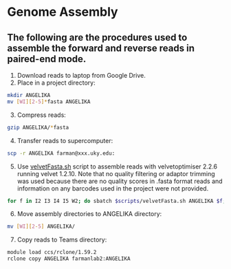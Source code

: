 # Genome Assembly

## The following are the procedures used to assemble the forward and reverse reads in paired-end mode.

1. Download reads to laptop from Google Drive.
2. Place in a project directory:
```bash
mkdir ANGELIKA
mv [WI][2-5]*fasta ANGELIKA
```
3. Compress reads:
```bash
gzip ANGELIKA/*fasta
```
4. Transfer reads to supercomputer:
```bash
scp -r ANGELIKA farman@xxx.uky.edu:
```
5. Use [velvetFasta.sh](/scripts/velvetFasta.sh) script to assemble reads with velvetoptimiser 2.2.6 running velvet 1.2.10. Note that no quality filtering or adaptor trimming was used because there are no quality scores in .fasta format reads and information on any barcodes used in the project were not provided. 
```bash
for f in I2 I3 I4 I5 W2; do sbatch $scripts/velvetFasta.sh ANGELIKA $f; done
```
6. Move assembly directories to ANGELIKA directory:
```bash
mv [WI][2-5] ANGELIKA/
```
7. Copy reads to Teams directory:
```bash
module load ccs/rclone/1.59.2
rclone copy ANGELIKA farmanlab2:ANGELIKA
```
